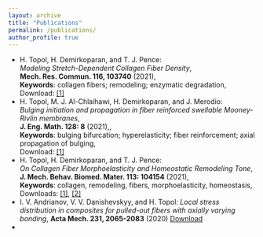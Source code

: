 ```yaml
---
layout: archive
title: "Publications"
permalink: /publications/
author_profile: true
---
```


* H. Topol, H. Demirkoparan, and T. J. Pence:<br/> _Modeling Stretch-Dependent Collagen Fiber Density_,<br/> **Mech. Res. Commun. 116, 103740** (2021),<br/>
**Keywords**: collagen fibers; remodeling; enzymatic degradation,<br/>
 Download: [[1]](https://doi.org/10.1016/j.mechrescom.2021.103740)
* H. Topol, M. J. Al-Chlaihawi, H. Demirkoparan, and J. Merodio:<br/> _Bulging initiation and propagation in fiber reinforced swellable Mooney-Rivlin membranes_,<br/> **J. Eng. Math. 128: 8** (2021),,<br/> **Keywords**: bulging bifurcation; hyperelasticity; fiber reinforcement; axial propagation of bulging,<br/> Download: [[1]](https://doi.org/10.1007/s10665-021-10123-5)
* H. Topol, H. Demirkoparan, and T. J. Pence:<br/> _On Collagen Fiber Morphoelasticity and Homeostatic Remodeling Tone_,<br/> **J. Mech. Behav. Biomed. Mater. 113: 104154** (2021),<br/> **Keywords**: collagen, remodeling, fibers, morphoelasticity, homeostasis,<br/> Downloads:  [[1]](https://doi.org/10.1016/j.jmbbm.2020.104154),  [[2]](https://pubmed.ncbi.nlm.nih.gov/33158790/)
* I. V. Andrianov, V. V. Danishevskyy, and H. Topol: _Local stress distribution in composites for pulled-out fibers with axially varying bonding_, **Acta Mech. 231, 2065-2083** (2020) [Download](https://doi.org/10.1007/s00707-020-02634-6)
* 


